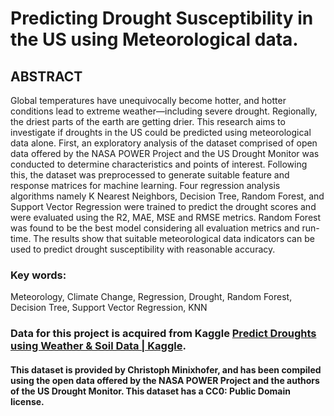 # Predicting Drought Susceptibility in the US using Meteorological data.



## ABSTRACT
Global temperatures have unequivocally become hotter, and hotter conditions lead to extreme weather—including 
severe drought. Regionally, the driest parts of the earth are getting drier. This research aims to investigate if droughts 
in the US could be predicted using meteorological data alone. First, an exploratory analysis of the dataset comprised 
of open data offered by the NASA POWER Project and the US Drought Monitor was conducted to determine
characteristics and points of interest. Following this, the dataset was preprocessed to generate suitable feature and 
response matrices for machine learning. Four regression analysis algorithms namely K Nearest Neighbors, Decision 
Tree, Random Forest, and Support Vector Regression were trained to predict the drought scores and were evaluated 
using the R2, MAE, MSE and RMSE metrics. Random Forest was found to be the best model considering all evaluation 
metrics and run-time. The results show that suitable meteorological data indicators can be used to predict drought 
susceptibility with reasonable accuracy.



### Key words:
Meteorology, Climate Change, Regression, Drought, Random Forest, Decision Tree, Support Vector Regression, KNN



### Data for this project is acquired from Kaggle [Predict Droughts using Weather & Soil Data | Kaggle](https://www.kaggle.com/cdminix/us-drought-meteorological-data). 
#### This dataset is provided by Christoph Minixhofer, and has been compiled using the open data offered by the NASA POWER Project and the authors of the US Drought Monitor. This dataset has a CC0: Public Domain license.
